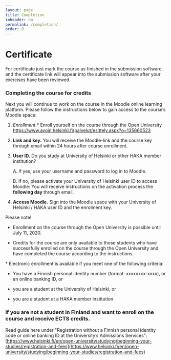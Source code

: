 ```yaml
---
layout: page
title: Completion
inheader: no
permalink: /completion/
order: 0
---
```


# Certificate #

For certificate just mark the course as finished in the submission software and the certificate link will appear into the submission software after your exercises have been reviewed.

### Completing the course for credits ###

Next you will continue to work on the course in the Moodle online learning platform. Please follow the instructions below to gain access to the course’s Moodle space:

1. **Enrollment*.** Enroll yourself on the course through the Open University <https://www.avoin.helsinki.fi/palvelut/esittely.aspx?o=135660523>

2. **Link and key.** You will receive the Moodle-link and the course key through email within 24 hours after course enrollment.

3. **User ID.** Do you study at University of Helsinki or other HAKA member institution?
    
   A. If yes, use your username and password to log in to Moodle.
    
   B. If no, please activate your University of Helsinki user ID to access Moodle: You will receive instructions on the activation process the **following day** through email.

4. **Access Moodle.** Sign into the Moodle space with your University of Helsinki / HAKA user ID and the enrolment key.

Please note!

- Enrollment on the course through the Open University is possible until July 11, 2020.

- Credits for the course are only available to those students who have successfully enrolled on the course through the Open University and have completed the course according to the instructions.

\* Electronic enrollment is available if you meet one of the following criteria:

- You have a Finnish personal identity number (format: xxxxxxxx-xxxx), or an online banking ID, or

- you are a student at the University of Helsinki, or

- you are a student at a HAKA member institution.

### If you are not a student in Finland and want to enroll on the course and receive ECTS credits. ###

Read guide here under "Re­gis­tra­tion without a Finnish per­sonal identity code or on­line bank­ing ID at the Uni­versity’s Ad­mis­sions Services": [https://www.helsinki.fi/en/open-university/studying/beginning-your-studies/registration-and-fees](https://www.helsinki.fi/en/open-university/studying/beginning-your-studies/registration-and-fees)
